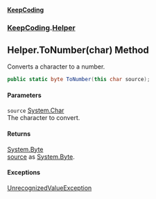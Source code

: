 #### [KeepCoding](index.md 'index')
### [KeepCoding](KeepCoding.md 'KeepCoding').[Helper](Helper.md 'KeepCoding.Helper')
## Helper.ToNumber(char) Method
Converts a character to a number.  
```csharp
public static byte ToNumber(this char source);
```
#### Parameters
<a name='KeepCoding_Helper_ToNumber(char)_source'></a>
`source` [System.Char](https://docs.microsoft.com/en-us/dotnet/api/System.Char 'System.Char')  
The character to convert.
  
#### Returns
[System.Byte](https://docs.microsoft.com/en-us/dotnet/api/System.Byte 'System.Byte')  
[source](Helper_ToNumber_WcDNfX60T0JGs_SuJH4lAg.md#KeepCoding_Helper_ToNumber(char)_source 'KeepCoding.Helper.ToNumber(char).source') as [System.Byte](https://docs.microsoft.com/en-us/dotnet/api/System.Byte 'System.Byte').
#### Exceptions
[UnrecognizedValueException](UnrecognizedValueException.md 'KeepCoding.Internal.UnrecognizedValueException')  
